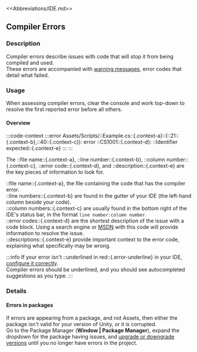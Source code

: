 <<Abbreviations/IDE.md>>
## Compiler Errors
### Description
Compiler errors describe issues with code that will stop it from being compiled and used.  
These errors are accompanied with [warning messages](https://docs.microsoft.com/en-us/dotnet/csharp/language-reference/compiler-messages/), error codes that detail what failed.  

### Usage
When assessing compiler errors, clear the console and work top-down to resolve the first reported error before all others.  

#### Overview

:::code-context
:::error
Assets/Scripts/::Example.cs::{.context-a}::(::21::{.context-b},::40::{.context-c}): error ::CS1001::{.context-d}: ::Identifier expected::{.context-e}
:::
:::  

The ::file name::{.context-a}, ::line number::{.context-b}, ::column number::{.context-c}, ::error code::{.context-d}, and ::description::{.context-e} are the key pieces of information to look for.  

::file name::{.context-a}, the file containing the code that has the compiler error.  
::line numbers::{.context-b} are found in the gutter of your IDE (the left-hand column beside your code).  
::column numbers::{.context-c} are usually found in the bottom right of the IDE's status bar, in the format `line number:column number`.  
::error codes::{.context-d} are the shortest description of the issue with a code block. Using a search engine or [MSDN](https://docs.microsoft.com/en-us/dotnet/csharp/language-reference/compiler-messages/) with this code will provide information to resolve the issue.  
::descriptions::{.context-e} provide important context to the error code, explaining what specifically may be wrong.

:::info
If your error isn't ::underlined in red::{.error-underline} in your IDE, [configure it correctly](../../IDE%20Configuration.md).  
Compiler errors should be underlined, and you should see autocompleted suggestions as you type.
:::

### Details
#### Errors in packages
If errors are appearing from a package, and not Assets, then either the package isn't valid for your version of Unity, or it is corrupted.  
Go to the Package Manager (**Window | Package Manager**), expand the dropdown for the package having issues, and [upgrade or downgrade versions](https://docs.unity3d.com/Manual/upm-ui-update.html) until you no longer have errors in the project.